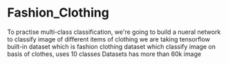 # Fashion_Clothing
To practise multi-class classification, we're going to build a nueral network to classify image of different items of clothing  we are taking tensorflow built-in dataset which is fashion clothing dataset which classify image on basis of clothes, uses 10 classes  Datasets has more than 60k image
